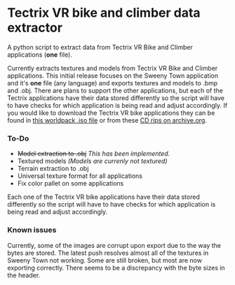 # Tectrix VR bike and climber data extractor

A python script to extract data from Tectrix VR Bike and Climber applications (**one** file).

Currently extracts textures and models from Tectrix VR Bike and Climber applications. This initial release focuses on the Sweeny Town application and it's **one** file (any language) and exports textures and models to .bmp and .obj. There are plans to support the other applications, but each of the Tectrix applications have their data stored differently so the script will have to have checks for which application is being read and adjust accordingly. If you would like to download the Tectrix VR bike applications they can be found in [this worldpack .iso file](http://tulrich.com/tectrixvr/download.html) or from these [CD rips on archive.org](https://archive.org/details/TectrixVR).

### To-Do

- ~~Model extraction to .obj~~ *This has been implemented.*
- Textured models *(Models are currenly not textured)*
- Terrain extraction to .obj
- Universal texture format for all applications
- Fix color pallet on some applications

Each one of the Tectrix VR bike applications have their data stored differently so the script will have to have checks for which application is being read and adjust accordingly.

### Known issues

Currently, some of the images are corrupt upon export due to the way the bytes are stored. 
The latest push resolves almost all of the textures in Sweeny Town not working. Some are still broken, but
most are now exporting correctly. There seems to be a discrepancy with the byte sizes in the header.
